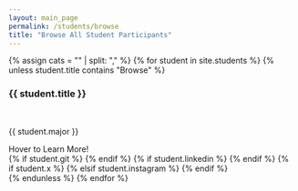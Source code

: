 ```yaml
---
layout: main_page
permalink: /students/browse
title: "Browse All Student Participants"
---
```

<section class = "browse-body mt-5">
    {% assign cats = "" | split: "," %}
    {% for student in site.students %}
        {% unless student.title contains "Browse" %}
            <div class="outer-div">
              <div class="inner-div">
                <div class="front">
                  <div class="front__bkg-photo"></div>
                  <div class="front__face-photo" style="background-image: url('/assets/img/students/{{ student.logo }}'); background-repeat: no-repeat;"></div>
                  <div class="front__text">
                    <h3 class="front__text-header">{{ student.title }}</h3>
                    <br>
                    <p class="front__text-para"><i class="fas fa-solid fa-graduation-cap front-icons" style = "color: #00704a;"></i>{{ student.major }}</p>
                    <span class="front__text-hover">Hover to Learn More!</span>
                  </div>
                </div>
                <div class="back">
                  <div class="social-media-wrapper">
                    <a href="{{ student.url }}" class="social-icon"><i class="bc-fab fas fa-solid fa-address-card" aria-hidden="true"></i></a>
                    {% if student.git %}
                    <a href="{{ student.git }}" class="social-icon"><i class="bc-fab fab fa-github-square" aria-hidden="true"></i></a>
                    {% endif %}
                    {% if student.linkedin %}
                    <a href="{{ student.linkedin }}" class="social-icon"><i class="bc-fab fab fa-linkedin-square" aria-hidden="true"></i></a>
                    {% endif %}
                    {% if student.x %}
                     <a href="{{ student.x }}" class="social-icon"><i class="bc-fab fab fa-twitter-square" aria-hidden="true"></i></a>
                    {% elsif student.instagram %}
                     <a href="{{ student.instagram }}" class="social-icon"><i class="bc-fab fab fa-instagram" aria-hidden="true"></i></a>
                    {% endif %}
                  </div>
                </div>
              </div>
            </div>
        {% endunless %}
    {% endfor %}

</section>

